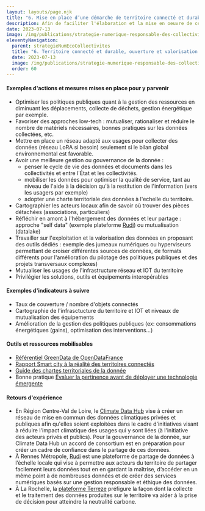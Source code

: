```yaml
---
layout: layouts/page.njk
title: "6. Mise en place d’une démarche de territoire connecté et durable en lien avec une démarche d’ouverture et de valorisation des données"
description: Afin de faciliter l'élaboration et la mise en oeuvre de ces nouvelles obligation par les collectivités concernées, la Mission interministérielle numérique responsable a travaillé avec le réseau des Interconnectés, dans le cadre du programme Transformation numérique des territoires à une traduction opérationnelle des nouvelles obligations fixées par ce décret.
date: 2023-07-13
image: /img/publications/strategie-numerique-responsable-des-collectivites/strategie-numerique-responsable-collectivites.webp
eleventyNavigation:
  parent: strategieNumEcoCollectivites
  title: "6. Territoire connecté et durable, ouverture et valorisation des données"
  date: 2023-07-13
  image: /img/publications/strategie-numerique-responsable-des-collectivites/strategie-numerique-responsable-collectivites.webp
  order: 60
---
```


#### Exemples d'actions et mesures mises en place pour y parvenir

- Optimiser les politiques publiques quant à la gestion des ressources en diminuant les déplacements, collecte de déchets, gestion énergétique par exemple.
- Favoriser des approches low-tech : mutualiser, rationaliser et réduire le nombre de matériels nécessaires, bonnes pratiques sur les données collectées, etc.
- Mettre en place un réseau adapté aux usages pour collecter des données (réseau LoRA si besoin) seulement si le bilan global environnemental est favorable.
- Avoir une meilleure gestion ou gouvernance de la donnée  :
    - penser le cycle de vie des données et documents dans les collectivités et entre l'État et les collectivités.
    - mobiliser les données pour optimiser la qualité de service, tant au niveau de l'aide à la décision qu'à la restitution de l'information (vers les usagers par exemple)
    - adopter une charte territoriale des données à l'echelle du territoire.
- Cartographier les acteurs locaux afin de savoir où trouver des pièces détachées (associations, particuliers)
- Réfléchir en amont à l'hébergement des données et leur partage : approche "self data" (exemple plateforme [Rudi](https://blog.rudi.bzh/)) ou mutualisation (datalake)
- Travailler sur l'exploitation et la valorisation des données en proposant des outils dédiés : exemple des jumeaux numériques ou hyperviseurs permettant de croiser différentes sources de données, de formats différents pour l'amélioration du pilotage des politiques publiques et des projets transversaux complexes)
- Mutualiser les usages de l'infrastructure réseau et IOT du territoire
- Privilégier les solutions, outils et équipements interopérables

#### Exemples d'indicateurs à suivre

- Taux de couverture / nombre d'objets connectés
- Cartographie de l'infrasctucture du territoire et IOT et niveaux de mutualisation des équipements
- Amélioration de la gestion des politiques publiques (ex: consommations énergétiques (gains), optimisation des interventions...)

#### Outils et ressources mobilisables

- [Référentiel GreenData de OpenDataFrance](https://opendatafrance.gitbook.io/greendata-pour-un-impact-maitrise-des-donnees/greendata/preface-et-remerciements)
- [Rapport Smart city à la réalité des territoires connectés](https://www.entreprises.gouv.fr/files/files/en-pratique/etudes-et-statistiques/dossiers-de-la-DGE/rapport_de_la_smart_city_a_la_realite_des_territoires_connectes.pdf)
- [Guide des chartes territoriales de la donnée](https://www.interconnectes.com/chartes-data/)
- Bonne pratique [Évaluer la pertinence avant de déployer une technologie émergente](https://ecoresponsable.numerique.gouv.fr/publications/bonnes-pratiques/strategie-et-gouvernance/pertinence-technologies-emergentes/)

#### Retours d'expérience

- En Région Centre-Val de Loire, le [Climate Data Hub](https://www.centre-valdeloire.fr/agir/proteger-lenvironnement/la-data-une-solution-face-au-rechauffement-climatique) vise à créer un réseau de mise en commun des données climatiques privées et publiques afin qu'elles soient exploitées dans le cadre d'initiatives visant à réduire l'impact climatique des usages qui y sont liées (à l'initiative des acteurs privés et publics). Pour la gouvernance de la donnée, sur Climate Data Hub un accord de consortium est en préparation pour créer un cadre de confiance dans le partage de ces données.
- À Rennes Métropole, [Rudi](https://blog.rudi.bzh/) est une plateforme de partage de données à l’échelle locale qui vise à permettre aux acteurs du territoire de partager facilement leurs données tout en en gardant la maîtrise, d’accéder en un même point à de nombreuses données et de créer des services numériques basés sur une gestion responsable et éthique des données.
- À La Rochelle, la [plateforme Terreze](https://www.larochelle-zerocarbone.fr/-/terreze-la-plateforme-des-donnees-territoriales) préfigure la façon dont la collecte et le traitement des données produites sur le territoire va aider à la prise de décision pour atteindre la neutralité carbone.
